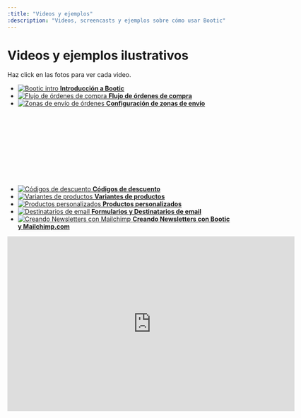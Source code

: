 ```yaml
---
:title: "Videos y ejemplos"
:description: "Videos, screencasts y ejemplos sobre cómo usar Bootic"
---
```

# Videos y ejemplos ilustrativos

Haz click en las fotos para ver cada video.

<ul class="grid clearfix" id="js_screecast_popups">
  <li class="grid_thumb">
    <a href="http://vimeo.com/12716140" class="js_fancy_box_vimeo" id="bootic_intro">
      <img src="http://b.vimeocdn.com/ts/718/660/71866071_200.jpg" alt="Bootic intro" />
      <strong>Introducción a Bootic</strong>
    </a>
  </li>
  <li class="grid_thumb">
    <a href="http://vimeo.com/12892571" class="js_fancy_box_vimeo" id="orders">
      <img src="http://b.vimeocdn.com/ts/731/102/73110267_200.jpg" alt="Flujo de órdenes de compra" />
      <strong>Flujo de órdenes de compra</strong>
    </a>
  </li>
  <li class="grid_thumb" style="height: 194px">
    <a href="#screnr_zonas" class="js_fancy_box_screenr" rel="fancybox" id="shipping_zones">
      <img src="http://cdn.screenr.com/images/53176410-4771-4fa9-947a-7f9267bae225_thumb.jpg" alt="Zonas de envío de órdenes" />
      <strong>Configuración de zonas de envío</strong>
    </a>
  </li>
  <li class="grid_thumb">
    <a href="http://vimeo.com/17785199" class="js_fancy_box_vimeo" id="discounts">
      <img src="http://b.vimeocdn.com/ts/111/023/111023967_200.jpg" alt="Códigos de descuento" />
      <strong>Códigos de descuento</strong>
    </a>
  </li>
  <li class="grid_thumb">
    <a href="http://vimeo.com/12897471" class="js_fancy_box_vimeo" id="variants">
      <img src="http://b.vimeocdn.com/ts/731/420/73142081_200.jpg" alt="Variantes de productos" />
      <strong>Variantes de productos</strong>
    </a>
  </li>
  <li class="grid_thumb">
    <a href="http://vimeo.com/12897275" class="js_fancy_box_vimeo" id="attributes">
      <img src="http://b.vimeocdn.com/ts/731/408/73140804_200.jpg" alt="Productos personalizados" />
      <strong>Productos personalizados</strong>
    </a>
  </li>
  <li class="grid_thumb">
    <a href="http://vimeo.com/12177448" class="js_fancy_box_vimeo" id="email_recipients">
      <img src="http://b.vimeocdn.com/ts/678/771/67877144_200.jpg" alt="Destinatarios de email" />
      <strong>Formularios y Destinatarios de email</strong>
    </a>
  </li>
  <li class="grid_thumb">
    <a href="http://vimeo.com/10560562" class="js_fancy_box_vimeo" id="mailchimp">
      <img src="http://b.vimeocdn.com/ts/556/057/55605723_200.jpg" alt="Creando Newsletters con Mailchimp" />
      <strong>Creando Newsletters con Bootic y Mailchimp.com</strong>
    </a>
  </li>
</ul>

<div class="hidden">
  <div id="screnr_zonas">    
    <iframe src="http://www.screenr.com/embed/A33" width="650" height="396" frameborder="0"></iframe>
  </div>
</div>

<script type="text/javascript" charset="utf-8">
  $(function () {
    $('#js_screecast_popups a').click(function () {
      document.location.hash = $(this).attr('id');
    });
    
    // pop up if in location hash
    setTimeout(function () {
      if (document.location.hash != '') {
        $(document.location.hash).click();
      }
    },0);
    
  });
</script>
